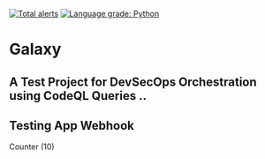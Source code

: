 [![Total alerts](https://img.shields.io/lgtm/alerts/g/my-devsecops/galaxy.svg?logo=lgtm&logoWidth=18)](https://lgtm.com/projects/g/my-devsecops/galaxy/alerts/)
[![Language grade: Python](https://img.shields.io/lgtm/grade/python/g/my-devsecops/galaxy.svg?logo=lgtm&logoWidth=18)](https://lgtm.com/projects/g/my-devsecops/galaxy/context:python)
# Galaxy
## A Test Project for DevSecOps Orchestration using CodeQL Queries ..
## Testing App Webhook 

Counter (10)
